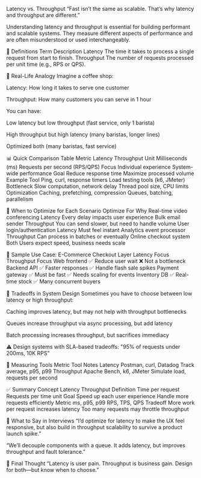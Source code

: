 Latency vs. Throughput
“Fast isn’t the same as scalable. That’s why latency and throughput are different.”

Understanding latency and throughput is essential for building performant and scalable systems. They measure different aspects of performance and are often misunderstood or used interchangeably.

🧠 Definitions
Term	Description
Latency	The time it takes to process a single request from start to finish.
Throughput	The number of requests processed per unit time (e.g., RPS or QPS).

🔄 Real-Life Analogy
Imagine a coffee shop:

Latency: How long it takes to serve one customer

Throughput: How many customers you can serve in 1 hour

You can have:

Low latency but low throughput (fast service, only 1 barista)

High throughput but high latency (many baristas, longer lines)

Optimized both (many baristas, fast service)

📊 Quick Comparison Table
Metric	Latency	Throughput
Unit	Milliseconds (ms)	Requests per second (RPS/QPS)
Focus	Individual experience	System-wide performance
Goal	Reduce response time	Maximize processed volume
Example Tool	Ping, curl, response timers	Load testing tools (k6, JMeter)
Bottleneck	Slow computation, network delay	Thread pool size, CPU limits
Optimization	Caching, prefetching, compression	Queues, batching, parallelism

🎯 When to Optimize for Each
Scenario	Optimize For	Why
Real-time video conferencing	Latency	Every delay impacts user experience
Bulk email sender	Throughput	You can send slower, but need to handle volume
User login/authentication	Latency	Must feel instant
Analytics event processor	Throughput	Can process in batches or eventually
Online checkout system	Both	Users expect speed, business needs scale

🧪 Sample Use Case: E-Commerce Checkout
Layer	Latency Focus	Throughput Focus
Web frontend	✅ Reduce user wait	❌ Not a bottleneck
Backend API	✅ Faster responses	✅ Handle flash sale spikes
Payment gateway	✅ Must be fast	✅ Needs scaling for events
Inventory DB	✅ Real-time stock	✅ Many concurrent buyers

🔀 Tradeoffs in System Design
Sometimes you have to choose between low latency or high throughput:

Caching improves latency, but may not help with throughput bottlenecks

Queues increase throughput via async processing, but add latency

Batch processing increases throughput, but sacrifices immediacy

⚠️ Design systems with SLA-based tradeoffs: "95% of requests under 200ms, 10K RPS"

📏 Measuring Tools
Metric	Tool	Notes
Latency	Postman, curl, Datadog	Track average, p95, p99
Throughput	Apache Bench, k6, JMeter	Simulate load, requests per second

✅ Summary
Concept	Latency	Throughput
Definition	Time per request	Requests per time unit
Goal	Speed up each user experience	Handle more requests efficiently
Metric	ms, p95, p99	RPS, TPS, QPS
Tradeoff	More work per request increases latency	Too many requests may throttle throughput

💬 What to Say in Interviews
“I’d optimize for latency to make the UX feel responsive, but also build in throughput scalability to survive a product launch spike.”

“We’ll decouple components with a queue. It adds latency, but improves throughput and fault tolerance.”

🏁 Final Thought
“Latency is user pain. Throughput is business gain. Design for both—but know when to choose.”